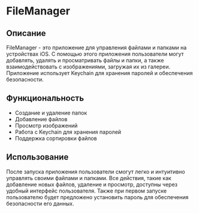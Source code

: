 # FileManager

## Описание

FileManager - это приложение для управления файлами и папками на устройствах iOS. С помощью этого приложения пользователи могут добавлять, удалять и просматривать файлы и папки, а также взаимодействовать с изображениями, загружая их из галереи. Приложение использует Keychain для хранения паролей и обеспечения безопасности.

## Функциональность

- Создание и удаление папок
- Добавление файлов
- Просмотр изображений
- Работа с Keychain для хранения паролей
- Поддержка сортировки файлов

## Использование

После запуска приложения пользователи смогут легко и интуитивно управлять своими файлами и папками. Все действия, такие как добавление новых файлов, удаление и просмотр, доступны через удобный интерфейс пользователя. Также при первом запуске пользователю будет предложено установить пароль для обеспечения безопасности его данных.
